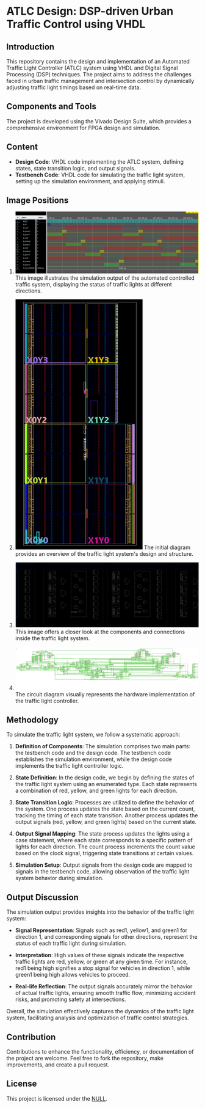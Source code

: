 # ATLC Design: DSP-driven Urban Traffic Control using VHDL

## Introduction

This repository contains the design and implementation of an Automated Traffic Light Controller (ATLC) system using VHDL and Digital Signal Processing (DSP) techniques. The project aims to address the challenges faced in urban traffic management and intersection control by dynamically adjusting traffic light timings based on real-time data.

## Components and Tools

The project is developed using the Vivado Design Suite, which provides a comprehensive environment for FPGA design and simulation.

## Content

- **Design Code**: VHDL code implementing the ATLC system, defining states, state transition logic, and output signals.
- **Testbench Code**: VHDL code for simulating the traffic light system, setting up the simulation environment, and applying stimuli.


## Image Positions

1. ![Automated controlled traffic simulation.](image1.png)
   This image illustrates the simulation output of the automated controlled traffic system, displaying the status of traffic lights at different directions.

2. ![Initial diagram.](image2.png)
   The initial diagram provides an overview of the traffic light system's design and structure.

3. ![Very much magnified inside the above diagram.](image3.png)
   This image offers a closer look at the components and connections inside the traffic light system.

4. ![Circuit Diagram.](image4.png)
   The circuit diagram visually represents the hardware implementation of the traffic light controller.

## Methodology

To simulate the traffic light system, we follow a systematic approach:

1. **Definition of Components**: The simulation comprises two main parts: the testbench code and the design code. The testbench code establishes the simulation environment, while the design code implements the traffic light controller logic.

2. **State Definition**: In the design code, we begin by defining the states of the traffic light system using an enumerated type. Each state represents a combination of red, yellow, and green lights for each direction.

3. **State Transition Logic**: Processes are utilized to define the behavior of the system. One process updates the state based on the current count, tracking the timing of each state transition. Another process updates the output signals (red, yellow, and green lights) based on the current state.

4. **Output Signal Mapping**: The state process updates the lights using a case statement, where each state corresponds to a specific pattern of lights for each direction. The count process increments the count value based on the clock signal, triggering state transitions at certain values.

5. **Simulation Setup**: Output signals from the design code are mapped to signals in the testbench code, allowing observation of the traffic light system behavior during simulation.

## Output Discussion

The simulation output provides insights into the behavior of the traffic light system:

- **Signal Representation**: Signals such as red1, yellow1, and green1 for direction 1, and corresponding signals for other directions, represent the status of each traffic light during simulation.

- **Interpretation**: High values of these signals indicate the respective traffic lights are red, yellow, or green at any given time. For instance, red1 being high signifies a stop signal for vehicles in direction 1, while green1 being high allows vehicles to proceed.

- **Real-life Reflection**: The output signals accurately mirror the behavior of actual traffic lights, ensuring smooth traffic flow, minimizing accident risks, and promoting safety at intersections.

Overall, the simulation effectively captures the dynamics of the traffic light system, facilitating analysis and optimization of traffic control strategies.


## Contribution

Contributions to enhance the functionality, efficiency, or documentation of the project are welcome. Feel free to fork the repository, make improvements, and create a pull request.

## License

This project is licensed under the [NULL](NULL).
